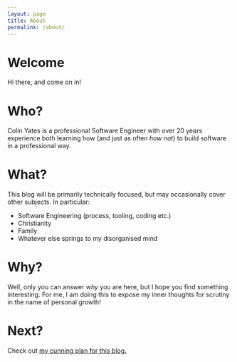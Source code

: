 ```yaml
---
layout: page
title: About
permalink: /about/
---
```


# Welcome
Hi there, and come on in!

# Who?
Colin Yates is a professional Software Engineer with over 20 years experience both learning how (and just as often _how not_) to build software in a professional way.

# What?

This blog will be primarily technically focused, but may occasionally cover other subjects. In particular:

* Software Engineering (process, tooling, coding etc.)
* Christianity
* Family
* Whatever else springs to my disorganised mind

# Why?

Well, only you can answer _why_ you are here, but I hope you find something interesting. For me, I am doing this to expose my inner thoughts for scrutiny in the name of personal growth!

# Next?
Check out [my cunning plan for this blog.](/todo)
